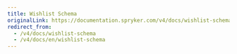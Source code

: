 ```yaml
---
title: Wishlist Schema
originalLink: https://documentation.spryker.com/v4/docs/wishlist-schema
redirect_from:
  - /v4/docs/wishlist-schema
  - /v4/docs/en/wishlist-schema
---
```




